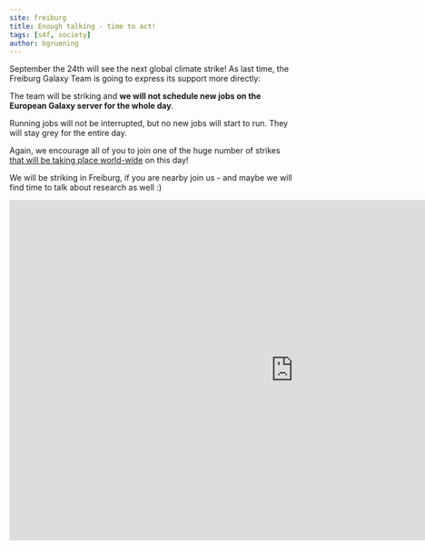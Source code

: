 ```yaml
---
site: freiburg
title: Enough talking - time to act!
tags: [s4f, society]
author: bgruening
---
```


September the 24th will see the next global climate strike! 
As last time, the Freiburg Galaxy Team is going to express its support more directly:

The team will be striking and **we will not schedule new jobs on the European Galaxy server for the whole day**.

Running jobs will not be interrupted, but no new jobs will start to run. They will stay grey
for the entire day.

Again, we encourage all of you to join one of the huge number of strikes
[that will be taking place world-wide](https://fridaysforfuture.org/september24/) on this day!

We will be striking in Freiburg, if you are nearby join us - and maybe we will find time
to talk about research as well :)

<div class="multiple-img">
    <iframe width="1000" height="600" src="https://globalclimatestrike.net/#map" frameborder="0" allowfullscreen></iframe>
</div>
